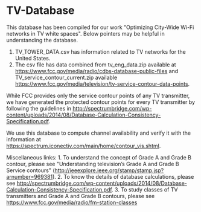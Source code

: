 # TV-Database
This database has been compiled for our work "Optimizing City-Wide Wi-Fi networks in TV white spaces". Below pointers may be helpful in understanding the database.

1. TV_TOWER_DATA.csv has information related to TV networks for the United States.
2. The csv file has data combined from tv_eng_data.zip available at https://www.fcc.gov/media/radio/cdbs-database-public-files and TV_service_contour_current.zip available https://www.fcc.gov/media/television/tv-service-contour-data-points.

While FCC provides only the service contour points of any TV transmitter, we have generated the protected contour points for every TV transmitter by following the guidelines in http://spectrumbridge.com/wp-content/uploads/2014/08/Database-Calculation-Consistency-Specification.pdf. 

We use this database to compute channel availability and verify it with the information at https://spectrum.iconectiv.com/main/home/contour_vis.shtml. 

Miscellaneous links:
    1. To understand the concept of Grade A and Grade B contour, please see "Understanding television’s Grade A and Grade B Service contours" (http://ieeexplore.ieee.org/stamp/stamp.jsp?arnumber=969381). 
    2. To know the details of database calculations, please see http://spectrumbridge.com/wp-content/uploads/2014/08/Database-Calculation-Consistency-Specification.pdf. 
    3. To study classes of TV transmitters and Grade A and Grade B contours, please see https://www.fcc.gov/media/radio/fm-station-classes










